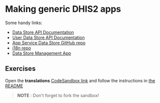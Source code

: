 # Making generic DHIS2 apps

Some handy links:

-   [Data Store API Documentation](https://docs.dhis2.org/2.34/en/dhis2_developer_manual/web-api.html#data-store)
-   [User Data Store API Documentation](https://docs.dhis2.org/2.34/en/dhis2_developer_manual/web-api.html#user-data-store)
-   [App Service Data Store GitHub repo](https://github.com/dhis2/app-service-datastore)
-   [i18n repo](https://github.com/dhis2/d2-i18n)
-   [Data Store Management App](https://academy.demos.dhis2.org/web-app/dhis-web-datastore/index.html#/)

## Exercises 

Open the **translations** [CodeSandbox link](https://codesandbox.io/s/purple-frog-2vvc7) and follow the instructions in [the README](./translations/README.md)

> **NOTE** : Don't forget to fork the sandbox!
